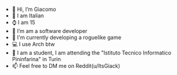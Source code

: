 - 👋 Hi, I’m Giacomo
- 📍 I am Italian
- ⌚ I am 15
- 👀 I’m am a software developer
- 🌱 I'm currently developing a roguelike game
- 💻 I use Arch btw
- 🎒 I am a student, I am attending the "Istituto Tecnico Informatico Pininfarina" in Turin
- 📫 Feel free to DM me on Reddit(u/ItsGiack)

<!---
giack-dev/giack-dev is a ✨ special ✨ repository because its `README.md` (this file) appears on your GitHub profile.
You can click the Preview link to take a look at your changes.
--->
